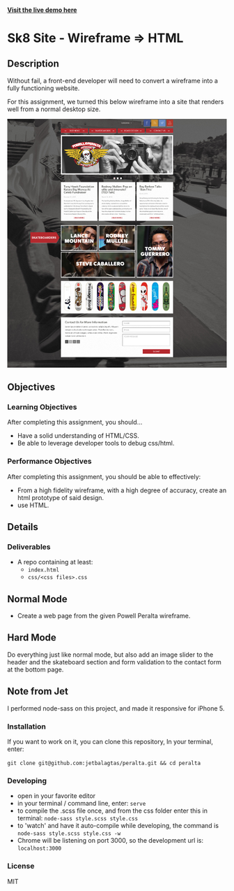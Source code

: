 #### [Visit the live demo here](http://jetbalagtas.github.io/peralta/)

# Sk8 Site - Wireframe => HTML

## Description
Without fail, a front-end developer will need to convert a wireframe into a fully functioning website.

For this assignment, we turned this below wireframe into a site that renders well from a normal desktop size.

![Powell Peralta](assets/powell_peralta.jpg)

## Objectives

### Learning Objectives

After completing this assignment, you should…

* Have a solid understanding of HTML/CSS.
* Be able to leverage developer tools to debug css/html.

### Performance Objectives

After completing this assignment, you should be able to effectively:

* From a high fidelity wireframe, with a high degree of accuracy, create an html prototype of said design.
* use HTML.


## Details

### Deliverables

* A repo containing at least:
  * `index.html`
  * `css/<css files>.css`


## Normal Mode

* Create a web page from the given Powell Peralta wireframe.


## Hard Mode

Do everything just like normal mode, but also add an image slider to the header and the skateboard section and form validation to the contact form at the bottom page.


## Note from Jet

I performed node-sass on this project, and made it responsive for iPhone 5.

### Installation

If you want to work on it, you can clone this repository, In your terminal, enter:

```git clone git@github.com:jetbalagtas/peralta.git && cd peralta```

### Developing

* open in your favorite editor
* in your terminal / command line, enter: ```serve```
* to compile the .scss file once, and from the css folder enter this in terminal:
```node-sass style.scss style.css```
* to 'watch' and have it auto-compile while developing, the command is ```node-sass style.scss style.css -w```
* Chrome will be listening on port 3000, so the development url is: ```localhost:3000```

### License

MIT
